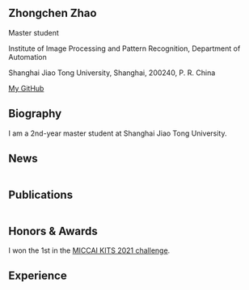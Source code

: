 ## Zhongchen Zhao

Master student

Institute of Image Processing and Pattern Recognition, Department of Automation

Shanghai Jiao Tong University, Shanghai, 200240, P. R. China

[My GitHub](https://github.com/zhongchenzhao)

## Biography

I am a 2nd-year master student at Shanghai Jiao Tong University.


## News


```markdown


```


## Publications


```markdown


```

## Honors & Awards



I won the 1st in the [MICCAI KITS 2021 challenge](https://kits21.kits-challenge.org/results).



## Experience


```markdown


```
